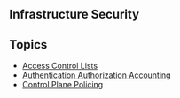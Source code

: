 ## Infrastructure Security

## Topics

* [Access Control Lists](acl.md)
* [Authentication Authorization Accounting](aaa.md)
* [Control Plane Policing](copp.md)